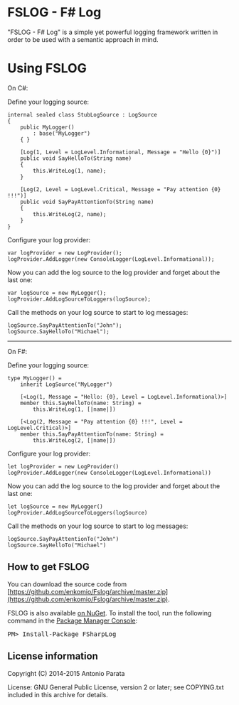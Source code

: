 # FSLOG - F# Log

"FSLOG - F# Log" is a simple yet powerful logging framework written in order to be used with a semantic approach in mind.

# Using FSLOG

On C#:

Define your logging source:

	internal sealed class StubLogSource : LogSource
    {
        public MyLogger()
            : base("MyLogger")
        { }

        [Log(1, Level = LogLevel.Informational, Message = "Hello {0}")]
        public void SayHelloTo(String name)
        {
            this.WriteLog(1, name);
        }

        [Log(2, Level = LogLevel.Critical, Message = "Pay attention {0} !!!")]
        public void SayPayAttentionTo(String name)
        {
            this.WriteLog(2, name);
        }
    }

Configure your log provider:

	var logProvider = new LogProvider();
    logProvider.AddLogger(new ConsoleLogger(LogLevel.Informational));

Now you can add the log source to the log provider and forget about the last one:
	
	var logSource = new MyLogger();
	logProvider.AddLogSourceToLoggers(logSource);

Call the methods on your log source to start to log messages:
	
	logSource.SayPayAttentionTo("John");
	logSource.SayHelloTo("Michael");

---
On F#:

Define your logging source:

	type MyLogger() =
	    inherit LogSource("MyLogger")

	    [<Log(1, Message = "Hello: {0}, Level = LogLevel.Informational)>]
	    member this.SayHelloTo(name: String) =
	        this.WriteLog(1, [|name|])

	    [<Log(2, Message = "Pay attention {0} !!!", Level = LogLevel.Critical)>]
	    member this.SayPayAttentionTo(name: String) =
	        this.WriteLog(2, [|name|])

Configure your log provider:

	let logProvider = new LogProvider()
    logProvider.AddLogger(new ConsoleLogger(LogLevel.Informational))

Now you can add the log source to the log provider and forget about the last one:
	
	let logSource = new MyLogger()
	logProvider.AddLogSourceToLoggers(logSource)

Call the methods on your log source to start to log messages:
	
	logSource.SayPayAttentionTo("John")
	logSource.SayHelloTo("Michael")

## How to get FSLOG

You can download the source code from [https://github.com/enkomio/Fslog/archive/master.zip](https://github.com/enkomio/Fslog/archive/master.zip).

<div class="row">
  <div class="span1"></div>
  <div class="span6">
    <div class="well well-small" id="nuget">
      FSLOG is also available <a href="http://www.nuget.org/packages/FSharpLog">on NuGet</a>.
      To install the tool, run the following command in the <a href="http://docs.nuget.org/docs/start-here/using-the-package-manager-console">Package Manager Console</a>:
      <pre>PM> Install-Package FSharpLog</pre>
    </div>
  </div>
  <div class="span1"></div>
</div>

## License information

Copyright (C) 2014-2015 Antonio Parata

License: GNU General Public License, version 2 or later; see COPYING.txt included in this archive for details.